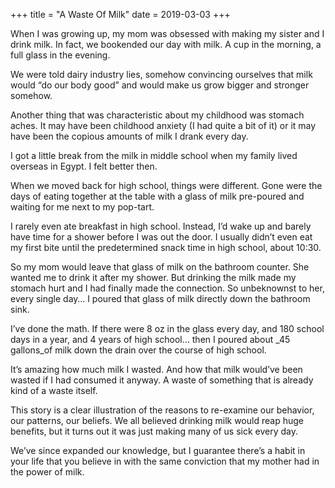 +++
title = "A Waste Of Milk"
date = 2019-03-03
+++

When I was growing up, my mom was obsessed with making my sister and I drink milk. In fact, we bookended our day with milk. A cup in the morning, a full glass in the evening. 

We were told dairy industry lies, somehow convincing ourselves that milk would “do our body good” and would make us grow bigger and stronger somehow. 

Another thing that was characteristic about my childhood was stomach aches. It may have been childhood anxiety (I had quite a bit of it) or it may have been the copious amounts of milk I drank every day. 

I got a little break from the milk in middle school when my family lived overseas in Egypt. I felt better then. 

When we moved back for high school, things were different. Gone were the days of eating together at the table with a glass of milk pre-poured and waiting for me next to my pop-tart. 

I rarely even ate breakfast in high school. Instead, I&#8217;d wake up and barely have time for a shower before I was out the door. I usually didn&#8217;t even eat my first bite until the predetermined snack time in high school, about 10:30. 

So my mom would leave that glass of milk on the bathroom counter. She wanted me to drink it after my shower. But drinking the milk made my stomach hurt and I had finally made the connection. So unbeknownst to her, every single day&#8230; I poured that glass of milk directly down the bathroom sink. 

I&#8217;ve done the math. If there were 8 oz in the glass every day, and 180 school days in a year, and 4 years of high school&#8230; then I poured about _45 gallons_of milk down the drain over the course of high school. 

It&#8217;s amazing how much milk I wasted. And how that milk would&#8217;ve been wasted if I had consumed it anyway. A waste of something that is already kind of a waste itself. 

This story is a clear illustration of the reasons to re-examine our behavior, our patterns, our beliefs. We all believed drinking milk would reap huge benefits, but it turns out it was just making many of us sick every day. 

We&#8217;ve since expanded our knowledge, but I guarantee there&#8217;s a habit in your life that you believe in with the same conviction that my mother had in the power of milk.